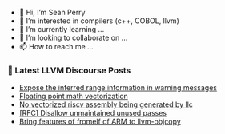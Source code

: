 - 👋 Hi, I’m Sean Perry
- 👀 I’m interested in compilers (c++, COBOL, llvm)
- 🌱 I’m currently learning ...
- 💞️ I’m looking to collaborate on ...
- 📫 How to reach me ...

<!---
s66perry/s66perry is a ✨ special ✨ repository because its `README.md` (this file) appears on your GitHub profile.
You can click the Preview link to take a look at your changes.
--->
### 📕 Latest LLVM Discourse Posts

<!-- DISCOURSE-LLVM:START -->
- [Expose the inferred range information in warning messages](https://discourse.llvm.org/t/expose-the-inferred-range-information-in-warning-messages/75192#post_2)
- [Floating point math vectorization](https://discourse.llvm.org/t/floating-point-math-vectorization/75279#post_1)
- [No vectorized riscv assembly being generated by llc](https://discourse.llvm.org/t/no-vectorized-riscv-assembly-being-generated-by-llc/75209#post_3)
- [[RFC] Disallow unmaintained unused passes](https://discourse.llvm.org/t/rfc-disallow-unmaintained-unused-passes/75151#post_10)
- [Bring features of fromelf of ARM to llvm-objcopy](https://discourse.llvm.org/t/bring-features-of-fromelf-of-arm-to-llvm-objcopy/73229#post_13)
<!-- DISCOURSE-LLVM:END -->
